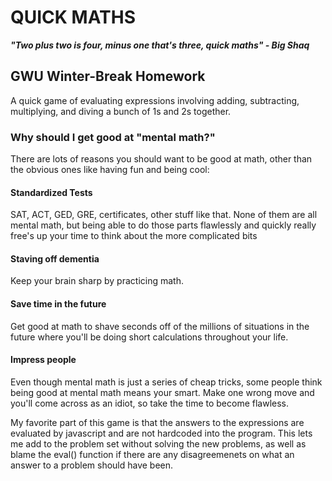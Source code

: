 # QUICK MATHS

***"Two plus two is four, minus one that's three, quick maths" - Big Shaq***

## GWU Winter-Break Homework

A quick game of evaluating expressions involving adding, subtracting, multiplying, and diving a bunch of 1s and 2s together. 

### Why should I get good at "mental math?"

There are lots of reasons you should want to be good at math, other than the obvious ones like having fun and being cool: 

#### Standardized Tests

SAT, ACT, GED, GRE, certificates, other stuff like that. None of them are all mental math, but being able to do those parts flawlessly and quickly really free's up your time to think about the more complicated bits

#### Staving off dementia

Keep your brain sharp by practicing math.

#### Save time in the future

Get good at math to shave seconds off of the millions of situations in the future where you'll be doing short calculations throughout your life. 

#### Impress people

Even though mental math is just a series of cheap tricks, some people think being good at mental math means your smart. Make one wrong move and you'll come across as an idiot, so take the time to become flawless.





My favorite part of this game is that the answers to the expressions are evaluated by javascript and are not hardcoded into the program. This lets me add to the problem set without solving the new problems, as well as blame the eval() function if there are any disagreemenets on what an answer to a problem should have been. 